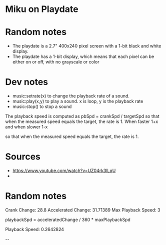 # Miku on Playdate

# Random notes
- The playdate is a 2.7" 400x240 pixel screen with a 1-bit black and white display.
- The playdate has a 1-bit display, which means that each pixel can be either on or off, with no grayscale or color

# Dev notes
- music:setrate(x) to change the playback rate of a sound. 
- music:play(x,y) to play a sound. x is loop, y is the playback rate
- music:stop() to stop a sound

The playback speed is computed as
pbSpd = crankSpd / targetSpd 
so that when the measured speed equals the target, the rate is 1. When faster 1+x and when slower 1-x

so that when the measured speed equals the target, the rate is 1.


# Sources
- https://www.youtube.com/watch?v=UZ04rk3lLqU
- 

# Random notes

Crank Change: 28.8
Accelerated Change: 31.71389
Max Playback Speed: 3

playbackSpd = acceleratedChange / 360 * maxPlaybackSpd

Playback Speed: 0.2642824

--
